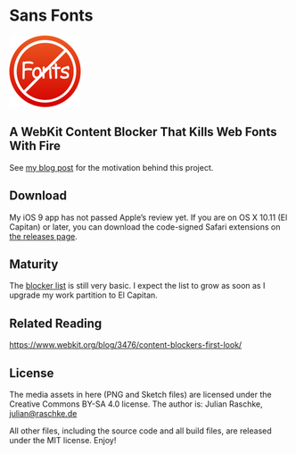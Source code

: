 # Sans Fonts

![Sans Fonts icon](SansFonts.safariextension/Icon-128.png)

## A WebKit Content Blocker That Kills Web Fonts With Fire

See [my blog post](https://jlnr.de/2015/09/13/sans-fonts.html) for the motivation behind this project.

## Download

My iOS 9 app has not passed Apple’s review yet.
If you are on OS X 10.11 (El Capitan) or later, you can download the code-signed Safari extensions on [the releases page](https://github.com/jlnr/SansFonts/releases).

## Maturity

The [blocker list](content-blocker/blockerList.json) is still very basic.
I expect the list to grow as soon as I upgrade my work partition to El Capitan.

## Related Reading

https://www.webkit.org/blog/3476/content-blockers-first-look/

## License

The media assets in here (PNG and Sketch files) are licensed under the Creative Commons BY-SA 4.0 license.
The author is: Julian Raschke, julian@raschke.de

All other files, including the source code and all build files, are released under the MIT license. Enjoy!
